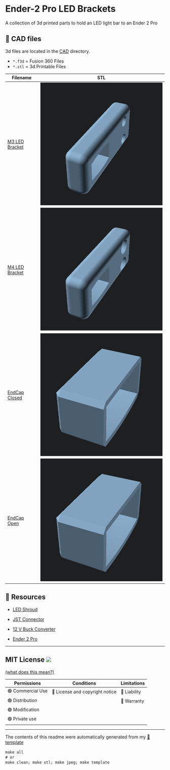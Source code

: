 
# Ender-2 Pro LED Brackets
A collection of 3d printed parts to hold an LED light bar to an Ender 2 Pro



## :triangular_ruler: CAD files

3d files are located in the [CAD](./CAD) directory.
- `*.f3d` = Fusion 360 Files
- `*.stl` = 3d Printable Files

| Filename | STL |
| --- | --- | 
| [M3 LED Bracket](./CAD/M3%20LED%20Bracket.stl) | ![](./CAD/M3%20LED%20Bracket.stl.png) |
| [M4 LED Bracket](./CAD/M4%20LED%20Bracket.stl) | ![](./CAD/M4%20LED%20Bracket.stl.png) |
| [EndCap Closed](./CAD/EndCap%20Closed.stl) | ![](./CAD/EndCap%20Closed.stl.png) |
| [EndCap Open](./CAD/EndCap%20Open.stl) | ![](./CAD/EndCap%20Open.stl.png) |

## :notebook: Resources

- [LED Shroud](https://www.amazon.com/Muzata-Aluminum-Mounting-Installations-Diffuser/dp/B01M09PBYX/ref=pd_lpo_3?pd_rd_i=B01M09PBYX&psc=1)


- [JST Connector](https://www.amazon.com/eBoot-Connector-Female-Cable-Battery/dp/B01M5AHF0Z/ref=sr_1_2?crid=Y3ZXLKZ6CAED&keywords=jst+connector&qid=1640284019&sprefix=jst+co%2Caps%2C473&sr=8-2)


- [12 V Buck Converter](https://www.amazon.com/gp/product/B0758ZTS61/ref=ppx_yo_dt_b_search_asin_title?ie=UTF8&psc=1)


- [Ender 2 Pro](https://www.creality3dofficial.com/products/creality-ender-2-3d-printer)


---

## MIT License ![](https://img.shields.io/badge/license-MIT-lightgrey) 
[(what does this mean?)](https://choosealicense.com/licenses/mit/)

| Permissions| Conditions | Limitations |
| --- | --- | --- |
| 🟢 Commercial Use | 🔵 License and copyright notice| 🔴 Liability | 
| 🟢 Distribution | | 🔴 Warranty | 
| 🟢 Modification | |  |
| 🟢 Private use | |   |



---
The contents of this readme were automatically generated from my [:notebook: template](https://github.com/spuder/fusion360-template) 
```
make all
# or
make clean; make stl; make jpeg; make template
```
